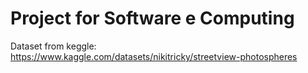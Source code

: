 # Project for Software e Computing 

Dataset from keggle: https://www.kaggle.com/datasets/nikitricky/streetview-photospheres
